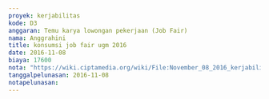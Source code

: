 ```yaml
---
proyek: kerjabilitas
kode: D3
anggaran: Temu karya lowongan pekerjaan (Job Fair)
nama: Anggrahini
title: konsumsi job fair ugm 2016
date: 2016-11-08
biaya: 17600
nota: "https://wiki.ciptamedia.org/wiki/File:November_08_2016_kerjabilitas_D3_snack_jobfair_ugm_inok298.jpg"
tanggalpelunasan: 2016-11-08
notapelunasan:
---
```

